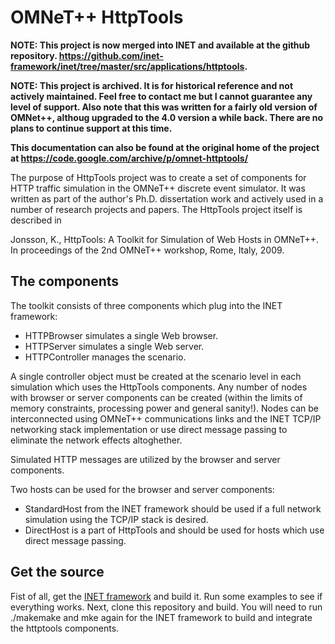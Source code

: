 # OMNeT++ HttpTools

**NOTE: This project is now merged into INET and available at the github repository. https://github.com/inet-framework/inet/tree/master/src/applications/httptools.**

**NOTE: This project is archived. It is for historical reference and not actively maintained. Feel free to contact me but I cannot guarantee any level of support.
Also note that this was written for a fairly old version of OMNet++, althoug upgraded to the 4.0 version a while back. There are no plans to continue support at this time.**

**This documentation can also be found at the original home of the project at https://code.google.com/archive/p/omnet-httptools/**

The purpose of HttpTools project was to create a set of components for HTTP traffic simulation in the OMNeT++ discrete event simulator. 
It was written as part of the author's Ph.D. dissertation work and actively used in a number of research projects and papers.
The HttpTools project itself is described in

Jonsson, K., HttpTools: A Toolkit for Simulation of Web Hosts in OMNeT++. In proceedings of the 2nd OMNeT++ workshop, Rome, Italy, 2009. 

## The components

The toolkit consists of three components which plug into the INET framework:

* HTTPBrowser simulates a single Web browser.
* HTTPServer simulates a single Web server.
* HTTPController manages the scenario.

A single controller object must be created at the scenario level in each simulation which uses the HttpTools components. Any number of nodes with browser or server components can be created (within the limits of memory constraints, processing power and general sanity!). Nodes can be interconnected using OMNeT++ communications links and the INET TCP/IP networking stack implementation or use direct message passing to eliminate the network effects altoghether.

Simulated HTTP messages are utilized by the browser and server components.

Two hosts can be used for the browser and server components:

* StandardHost from the INET framework should be used if a full network simulation using the TCP/IP stack is desired.
* DirectHost is a part of HttpTools and should be used for hosts which use direct message passing.

## Get the source

Fist of all, get the [INET framework](http://www.omnetpp.org/doc/INET/neddoc/index.html) and build it. Run some examples to see if everything works.
Next, clone this repository and build.
You will need to run ./makemake and mke again for the INET framework to build and integrate the httptools components.
